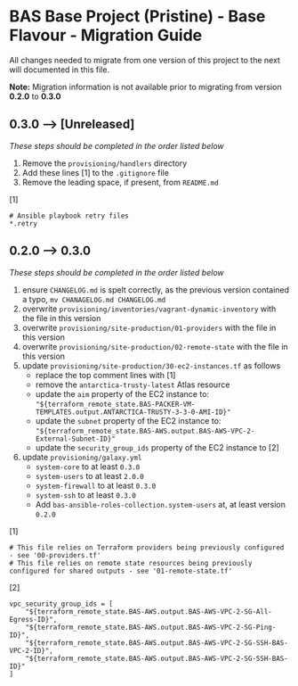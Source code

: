 # BAS Base Project (Pristine) - Base Flavour - Migration Guide

All changes needed to migrate from one version of this project to the next will documented in this file.

**Note:** Migration information is not available prior to migrating from version **0.2.0** to **0.3.0**

## 0.3.0 --> [Unreleased]

*These steps should be completed in the order listed below*

1. Remove the `provisioning/handlers` directory
2. Add these lines [1] to the `.gitignore` file
3. Remove the leading space, if present, from `README.md`

[1]
```
# Ansible playbook retry files
*.retry
```

## 0.2.0 --> 0.3.0

*These steps should be completed in the order listed below*

1. ensure `CHANGELOG.md` is spelt correctly, as the previous version contained a typo, `mv CHANAGELOG.md CHANGELOG.md`
2. overwrite `provisioning/inventories/vagrant-dynamic-inventory` with the file in this version
3. overwrite `provisioning/site-production/01-providers` with the file in this version
4. overwrite `provisioning/site-production/02-remote-state` with the file in this version
5. update `provisioning/site-production/30-ec2-instances.tf` as follows
    * replace the top comment lines with [1]
    * remove the `antarctica-trusty-latest` Atlas resource
    * update the `aim` property of the EC2 instance to:
    `"${terraform_remote_state.BAS-PACKER-VM-TEMPLATES.output.ANTARCTICA-TRUSTY-3-3-0-AMI-ID}"`
    * update the `subnet` property of the EC2 instance to: 
    `"${terraform_remote_state.BAS-AWS.output.BAS-AWS-VPC-2-External-Subnet-ID}"`
    * update the `security_group_ids` property of the EC2 instance to [2]
6. update `provisioning/galaxy.yml`
    * `system-core` to at least `0.3.0`
    * `system-users` to at least `2.0.0`
    * `system-firewall` to at least `0.3.0`
    * `system-ssh` to at least `0.3.0`
    * Add `bas-ansible-roles-collection.system-users` at, at least version `0.2.0`

[1]

```
# This file relies on Terraform providers being previously configured - see '00-providers.tf'
# This file relies on remote state resources being previously configured for shared outputs - see '01-remote-state.tf'
```

[2]

```
vpc_security_group_ids = [
    "${terraform_remote_state.BAS-AWS.output.BAS-AWS-VPC-2-SG-All-Egress-ID}",
    "${terraform_remote_state.BAS-AWS.output.BAS-AWS-VPC-2-SG-Ping-ID}",
    "${terraform_remote_state.BAS-AWS.output.BAS-AWS-VPC-2-SG-SSH-BAS-VPC-2-ID}",
    "${terraform_remote_state.BAS-AWS.output.BAS-AWS-VPC-2-SG-SSH-BAS-ID}"
]
```
